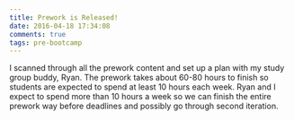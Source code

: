 ```yaml
---
title: Prework is Released! 
date: 2016-04-18 17:34:08
comments: true
tags: pre-bootcamp
---
```


I scanned through all the prework content and set up a plan with my study group buddy, Ryan. The prework takes about 60-80 hours to finish so students are expected to spend at least 10 hours each week. Ryan and I expect to spend more than 10 hours a week so we can finish the entire prework way before deadlines and possibly go through second iteration.